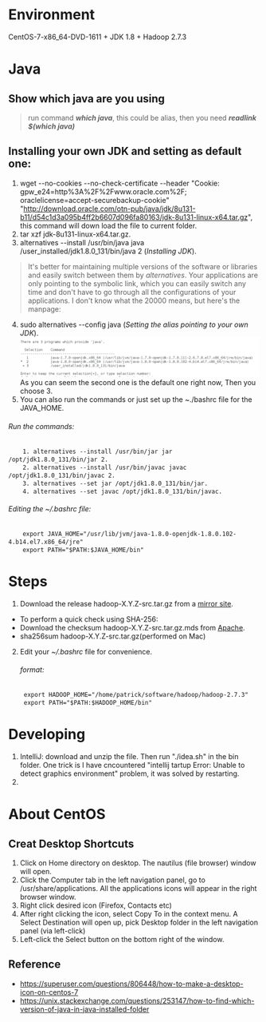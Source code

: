 # Environment
  CentOS-7-x86_64-DVD-1611 + JDK 1.8 + Hadoop 2.7.3
  
# Java
  ## Show which java are you using
  > run command __*which java*__, this could be alias, then you need __*readlink $(which java)*__
  ## Installing your own JDK and setting as default one:
  1. wget  --no-cookies --no-check-certificate --header "Cookie: gpw_e24=http%3A%2F%2Fwww.oracle.com%2F; oraclelicense=accept-securebackup-cookie" "http://download.oracle.com/otn-pub/java/jdk/8u131-b11/d54c1d3a095b4ff2b6607d096fa80163/jdk-8u131-linux-x64.tar.gz", this command will down load the file to current folder.
  2. tar xzf jdk-8u131-linux-x64.tar.gz.
  3. alternatives --install /usr/bin/java java /user_installed/jdk1.8.0_131/bin/java 2 (*Installing JDK*).
  >  It's better for maintaining multiple versions of the software or libraries and easily switch between them by *alternatives*. Your applications are only pointing to the symbolic link, which you can easily switch any time and don't have to go through all the configurations of your applications. I don't know what the 20000 means, but here's the manpage: 
  4. sudo alternatives --config java (*Setting the alias pointing to your own JDK*).
  ![alt text](alternative_linux.jpeg)
        As you can seem the second one is the default one right now, Then you choose 3.
  5. You can also run the commands or just set up the ~./bashrc file for the JAVA_HOME. 
  
   ###### Run the commands:
        1. alternatives --install /usr/bin/jar jar /opt/jdk1.8.0_131/bin/jar 2.
        2. alternatives --install /usr/bin/javac javac /opt/jdk1.8.0_131/bin/javac 2.
        3. alternatives --set jar /opt/jdk1.8.0_131/bin/jar.
        4. alternatives --set javac /opt/jdk1.8.0_131/bin/javac.
  
   ###### Editing the ~/.bashrc file:
        export JAVA_HOME="/usr/lib/jvm/java-1.8.0-openjdk-1.8.0.102-4.b14.el7.x86_64/jre"
        export PATH="$PATH:$JAVA_HOME/bin"


  

# Steps
1. Download the release hadoop-X.Y.Z-src.tar.gz from a [mirror site](http://www.apache.org/dyn/closer.cgi/hadoop/common).
  * To perform a quick check using SHA-256:
  * Download the checksum hadoop-X.Y.Z-src.tar.gz.mds from [Apache](https://dist.apache.org/repos/dist/release/hadoop/common/).
  * sha256sum hadoop-X.Y.Z-src.tar.gz(performed on Mac)
2. Edit your *~/.bashrc* file for convenience.
    ###### format:
        export HADOOP_HOME="/home/patrick/software/hadoop/hadoop-2.7.3"
        export PATH="$PATH:$HADOOP_HOME/bin"
        
# Developing
1. IntelliJ: download and unzip the file. Then run "./idea.sh" in the bin folder. One trick is I have cncountered "intellij tartup Error: Unable to detect graphics environment" problem, it was solved by restarting.
2. 

# About CentOS
## Creat Desktop Shortcuts
1. Click on Home directory on desktop. The nautilus (file browser) window will open.
2. Click the Computer tab in the left navigation panel, go to /usr/share/applications. All the applications icons will appear in the right browser window.
3. Right click desired icon (Firefox, Contacts etc)
4. After right clicking the icon, select Copy To in the context menu. A Select Destination will open up, pick Desktop folder in the left navigation panel (via left-click)
5. Left-click the Select button on the bottom right of the window.




## Reference
  * https://superuser.com/questions/806448/how-to-make-a-desktop-icon-on-centos-7
  * https://unix.stackexchange.com/questions/253147/how-to-find-which-version-of-java-in-java-installed-folder
